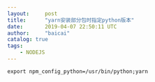 ```yaml
---
layout:     post
title:      "yarn安装部分包时指定python版本"
date:       2019-04-07 22:50:11 UTC
author:     "baicai"
catalog: true
tags:
    - NODEJS
---
```


`export npm_config_python=/usr/bin/python;yarn`